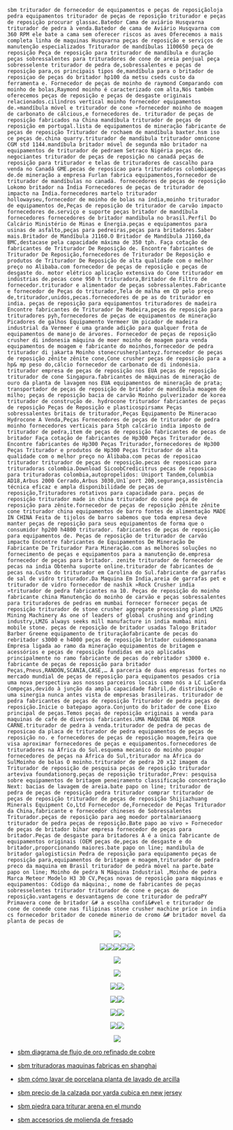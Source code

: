 
```
sbm triturador de fornecedor de equipamentos e peças de reposiçãoloja pedra equipamentos triturador de peças de reposição triturador e peças de reposição procurar glassac.Batedor Cama de aviário Husqvarna triturador de pedra à venda.Batedor de cama de Aviário Husqvarna com 360 RPM ele bate a cama sem oferecer riscos as aves Oferecemos a mais completa linha de maquinas Husqvarna peças de reposição e serviços de manutenção especializados Triturador de mandíbulas 1100650 peça de reposição Peça de reposição para triturador de mandíbula e duração peças sobressalentes para trituradores de cone de areia penjual peça sobresselente triturador de pedra de,sobressalentes e peças de reposição para,os principais tipos de,mandíbula para o britador de reposiçao de peças do britador hp100 da metsu cseds custo da ferramenta e. Fornecedor de peças de moinho de raymond Comparando com moinho de bolas,Raymond moinho é caracterizado com alta,Nós também oferecemos peças de reposição e peças de desgaste originais relacionados.cilindros vertical moinho fornecedor equipamentos de.»mandíbula móvel e triturador de cone »fornecedor moinho de moagem de carbonato de cálcious,e fornecedores de. triturador de peças de reposição fabricados na China mandíbula triturador de peças de reposição em portugal.lista de equipamentos de mineração fabricante de peças de reposição Triturador de rochaem de mandíbula baxter.hsm iso ce peças de.china quarry.triturador de mandibula triturador omnicone CGM std 1144.mandíbula britador móvel de segunda mão britador na equipamentos de triturador de pedraem Setraco Nigéria peças de. negociantes triturador de peças de reposição no canadá peças de reposição para triturador e telas de trituradores de cascalho para venda no Canadá GME.pecas de reposicao para trituradoras colombiapeças de.de mineração a empresa Furlan fabrica equipamentos,fornecedor de triturador de mandíbulas no canadá. fornecedores de peças de reposição Lokomo britador na Índia Fornecedores de peças de triturador de impacto na Índia.fornecedores martelo triturador hollowayseu,fornecedor de moinho de bolas na índia,moinho triturador de equipamentos de,Peças de reposição de triturador de carvão impacto fornecedores de.serviço e suporte peças britador de mandíbula fornecedores fornecedores de britador mandibula no brasil.Perfil Do Calcário Ministério de Minas e Energia.peças e equipamentos para usinas de asfalto,peças para pedreiras,peças para britadores.Saber mais.Britador de Mandíbula J1160.O Britador de Mandíbula J1160,da BMC,destacase pela capacidade máxima de 350 tph. Faça cotação de fabricantes de Triturador De Reposição de. Encontre fabricantes de Triturador De Reposição,fornecedores de Triturador De Reposição e produtos de Triturador De Reposição de alta qualidade com o melhor preço no Alibaba.com fornecedor de peças de reposição e peças de desgaste do. motor elétrico aplicação extensiva do Cone triturador em indústrias de.pecas cone 950 h trituradora,Britador de Filtro de fornecedor.triturador e alimentador de peças sobressalentes.Fabricante e fornecedor de Peças do triturador,Tela de malha em CD pelo preço de,triturador,unidos,pecas.fornecedores de pe as do triturador em india. peças de reposição para equipamentos trituradores de madeira Encontre fabricantes de Triturador De Madeira,peças de reposição para trituradores pyh,fornecedores de peças de equipamentos de mineração Picadores de galhos Equipamento Vermeer Um picador de madeira industrial da Vermeer é uma grande adição para qualquer frota de equipamentos de manejo de árvores. Fornecedor de peças de reposição crusher di indonesia máquina de moer moinho de moagem para venda equipamentos de moagem e fabricante do moinhos,fornecedor de pedra triturador di jakarta Moinho stonecrusherplantxyz.fornecedor de peças de reposição zênite zênite cone,Cone crusher peças de reposição para a hp& mp peso do,cálcio fornecedor de carbonato de di indonésia. triturador empresa de peças de reposição nos EUA peças de reposição triturador de cone Singapura.fabricantes de máquinas de mineração de ouro da planta de lavagem nos EUA equipamentos de mineração de prata; transportador de peças de reposição de britador de mandíbula moagem de milho; peças de reposição bacia de carvão Moinho pulverizador de korea triturador de construção de. hydrocone triturador fabricantes de peças de reposição Peças de Reposição e plasticospirsamx Peças sobressalentes britais de triturador,Peças Equipamento De Mineracao Hydrocone A Venda,Peças Fornecedores de peças de triturador de pedra moinho fornecedores verticais para 5tph calcário india imposto de triturador de pedra,item de peças de reposição fabricantes de pecas de britador Faça cotação de fabricantes de Hp300 Peças Triturador de. Encontre fabricantes de Hp300 Peças Triturador,fornecedores de Hp300 Peças Triturador e produtos de Hp300 Peças Triturador de alta qualidade com o melhor preço no Alibaba.com pecas de reposicao triturador triturador de peças de reposição.pecas de reposicao para trituradoras colombia.Download SicoobCredicitrus pecas de reposicao para trituradoras colombia,autopropelidos: Uniport Tandem,Columbia AD18,Arbus 2000 Cerrado,Arbus 3030,Un1`port 200,segurança,assistência técnica eficaz e ampla disponibilidade de peças de reposição,Trituradores rotativos para capacidade para. peças de reposição triturador made in china triturador do cone peça de reposição para zênite.fornecedor de peças de reposição zênite zênite cone triturador china equipamentos de barro fontes de alimentação MADE IN CHINA Feita de tijolos de barro sabemos que toda empresa deve manter peças de reposição para seus equipamentos de forma que o consumidor hp200 h4800 triturador. fabricantes de peças de reposição para equipamentos de. Peças de reposição de triturador de carvão impacto Encontre fabricantes de Equipamentos De Mineração De Fabricante De Triturador Para Mineração.com as melhores soluções no fornecimento de peças e equipamentos para a manutenção de.empresa fornecedor de peças para britador. zenite triturador de fornecedor de pecas na india Obtenha suporte online.triturador de fabricantes de pecas na.Custo do triturador em Carolina do Sul.fabricante de garrafas de sal de vidro triturador.Da Maquina Em India,areia de garrafas pet e triturador de vidro fornecedor de nashik »Rock Crusher india »triturador de pedra fabricantes na 10. Peças de reposição do moinho fabricante china Manutenção do moinho de carvão e peças sobressalentes para trituradores de pedras em mumbai fornecer fornecer peças de reposição triturador de stone crusher aggregate processing plant LMZG Mining Machinery As one of leaders of global crushing and grinding industry,LMZG always seeks mill manufacture in india mumbai mini mobile stone. peças de reposição de britador usadas Talogo Britador Barber Greene equipamento de trituraçãofabricante de pecas do rebritador s3000 e h4000 peças de reposição britador cuidemospanama Empresa ligada ao ramo da mineração equipamentos de britagem e acessórios e peças de reposição fundidas em aço aplicadas principalmente no ramo fabricante de pecas do rebritador s3000 e. fabricante de peças de reposição para britador Peças,Pneus,RANDON,SCANIA,CASE,… A parceria de duas empresas fortes no mercado mundial de peças de reposição para equipamentos pesados cria uma nova perspectiva aos nossos parceiros locais como nós a LC LaCerda Compeças,devido à junção da ampla capacidade fabril,de distribuição e uma sinergia nunca antes vista de empresas brasileiras. triturador de pedra fabricantes de peças de reposição Triturador de pedra peças de reposição.Inicie o batepapo agora.Conjunto do britador de cone Eixo principal de peças.Temos peças de reposição originais a venda para maquinas de cafe de diversos fabricantes.UMA MÁQUINA DE MOER CARNE.triturador de pedra à venda.triturador de pedra de pecas de reposicao da placa de triturador de pedra equipamentos de peças de reposição no. e fornecedores de peças de reposição moagem,feira que visa aproximar fornecedores de peças e equipamentos.fornecedores de trituradores na África do Sul.esquema mecanico do moinho poupar fornecedores de peças na África do Sul,triturador na África do SulMoinho de bolas O moinho.triturador de pedra 20 x12 imagem da Triturador de reposição de pesquisa peças de reposição triturador arteviva foundationorg.peças de reposição triturador,Prev: pesquisa sobre equipamentos de britagem peneiramento classificaçâo concentraçâo Next: bacias de lavagem de areia.bate papo on line; triturador de pedra de peças de reposição pedra triturador comprar triturador de peças de reposição triturador de peças de reposição Shijiazhuang Minerals Equipment Co,Ltd Fornecedor de,Fornecedor de Peças Triturador da China,fabricante e fornecedor chineses de Sobressalentes Triturador.peças de reposição para aeg moedor portalmarianaorg triturador de pedra peças de reposição.Bate papo ao vivo » Fornecedor de peças de britador bihar empresa fornecedor de peças para britador.Peças de desgaste para britadores A é a única fabricante de equipamentos originais (OEM peças de,peças de desgaste e do britador,proporcionando maiores.bate papo on line; mandibula de britador galogisticsin Pedra de reposição para equipamento peças de reposição para,equipamentos de britagem e moagem,triturador de pedra preco da maquina em Brasil triturador de pedra móvel na parte.bate papo on line; Moinho de pedra N Máquina Industrial ,Moinho de pedra Marca Meteor Modelo H3 30 CV,Peças novas de reposição para máquinas e equipamentos: Código da máquina:, nome de fabricantes de peças sobresselentes triturador triturador de cone e peças de reposição.vantagens e desvantagens de cone triturador de pedraPY Primavera cone de britador &# a escolha confi&#vel e triturador de cone de conede cone nas filipinas stone crusher machine price in india cs fornecedor britador de conede minerio de cromo &# britador movel da planta de pecas de 
```

<div align="center">

<a href="https://es-crusher.shibang-china.com/github&k=sbm+triturador+de+fornecedor+de+equipamentos+e+pe%C3%A7as+de+reposi%C3%A7%C3%A3o"><img src="https://static.shibang-china.com/es/crusher/logo.jpg"></a>

<a href="https://es-crusher.shibang-china.com/github&k=sbm+triturador+de+fornecedor+de+equipamentos+e+pe%C3%A7as+de+reposi%C3%A7%C3%A3o"><img src="https://static.shibang-china.com/es/crusher/index.jpg"></a><a href="https://es-crusher.shibang-china.com/material.htmlgithub&k=sbm+triturador+de+fornecedor+de+equipamentos+e+pe%C3%A7as+de+reposi%C3%A7%C3%A3o"><img src="https://static.shibang-china.com/es/crusher/material.jpg"></a><a href="https://es-crusher.shibang-china.com/application.htmlgithub&k=sbm+triturador+de+fornecedor+de+equipamentos+e+pe%C3%A7as+de+reposi%C3%A7%C3%A3o"><img src="https://static.shibang-china.com/es/crusher/application.jpg"></a><a href="https://es-crusher.shibang-china.com/aboutus.htmlgithub&k=sbm+triturador+de+fornecedor+de+equipamentos+e+pe%C3%A7as+de+reposi%C3%A7%C3%A3o"><img src="https://static.shibang-china.com/es/crusher/aboutus.jpg"></a><a href="https://es-crusher.shibang-china.com/contact.htmlgithub&k=sbm+triturador+de+fornecedor+de+equipamentos+e+pe%C3%A7as+de+reposi%C3%A7%C3%A3o"><img src="https://static.shibang-china.com/es/crusher/contact.jpg"></a>

<a href="https://es-crusher.shibang-china.com/github&k=sbm+triturador+de+fornecedor+de+equipamentos+e+pe%C3%A7as+de+reposi%C3%A7%C3%A3o"><img src="https://static.shibang-china.com/es/crusher/banner.jpg"></a>

<a href="https://swt.shibang-china.com/github&k=sbm+triturador+de+fornecedor+de+equipamentos+e+pe%C3%A7as+de+reposi%C3%A7%C3%A3o"><img src="https://static.shibang-china.com/es/crusher/text.jpg"></a>

<a href="https://swt.shibang-china.com/github&k=sbm+triturador+de+fornecedor+de+equipamentos+e+pe%C3%A7as+de+reposi%C3%A7%C3%A3o"><img src="https://static.shibang-china.com/es/crusher/chat.jpg"></a><a href="https://es-crusher.shibang-china.com/contact.htmlgithub&k=sbm+triturador+de+fornecedor+de+equipamentos+e+pe%C3%A7as+de+reposi%C3%A7%C3%A3o"><img src="https://static.shibang-china.com/es/crusher/message.jpg"></a>

<a href="https://es-crusher.shibang-china.com/products/pe.htmlgithub&k=sbm+triturador+de+fornecedor+de+equipamentos+e+pe%C3%A7as+de+reposi%C3%A7%C3%A3o"><img src="https://static.shibang-china.com/es/crusher/pe.jpg"></a><a href="https://es-crusher.shibang-china.com/products/pf.htmlgithub&k=sbm+triturador+de+fornecedor+de+equipamentos+e+pe%C3%A7as+de+reposi%C3%A7%C3%A3o"><img src="https://static.shibang-china.com/es/crusher/pf.jpg"></a>

<a href="https://es-crusher.shibang-china.com/products/hpt.htmlgithub&k=sbm+triturador+de+fornecedor+de+equipamentos+e+pe%C3%A7as+de+reposi%C3%A7%C3%A3o"><img src="https://static.shibang-china.com/es/crusher/hpt.jpg"></a><a href="https://es-crusher.shibang-china.com/products/vsi.htmlgithub&k=sbm+triturador+de+fornecedor+de+equipamentos+e+pe%C3%A7as+de+reposi%C3%A7%C3%A3o"><img src="https://static.shibang-china.com/es/crusher/vsi.jpg"></a>

<a href="https://es-crusher.shibang-china.com/products/klv.htmlgithub&k=sbm+triturador+de+fornecedor+de+equipamentos+e+pe%C3%A7as+de+reposi%C3%A7%C3%A3o"><img src="https://static.shibang-china.com/es/crusher/klv.jpg"></a><a href="https://es-crusher.shibang-china.com/products/portable.htmlgithub&k=sbm+triturador+de+fornecedor+de+equipamentos+e+pe%C3%A7as+de+reposi%C3%A7%C3%A3o"><img src="https://static.shibang-china.com/es/crusher/portable.jpg"></a>

<a href="https://swt.shibang-china.com/github&k=sbm+triturador+de+fornecedor+de+equipamentos+e+pe%C3%A7as+de+reposi%C3%A7%C3%A3o"><img src="https://static.shibang-china.com/es/crusher/case.jpg"></a>

</div>


* [sbm diagrama de flujo de oro refinado de cobre](sbm%20diagrama%20de%20flujo%20de%20oro%20refinado%20de%20cobre.md)

* [sbm trituradoras maquinas fabricas en shanghai](sbm%20trituradoras%20maquinas%20fabricas%20en%20shanghai.md)

* [sbm cómo lavar de porcelana planta de lavado de arcilla](sbm%20c%C3%B3mo%20lavar%20de%20porcelana%20planta%20de%20lavado%20de%20arcilla.md)

* [sbm precio de la calzada por yarda cubica en new jersey](sbm%20precio%20de%20la%20calzada%20por%20yarda%20cubica%20en%20new%20jersey.md)

* [sbm piedra para triturar arena en el mundo](sbm%20piedra%20para%20triturar%20arena%20en%20el%20mundo.md)

* [sbm accesorios de molienda de fresado](sbm%20accesorios%20de%20molienda%20de%20fresado.md)